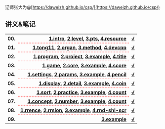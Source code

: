 辽师张大为@[https://daweizh.github.io/csp/](https://daweizh.github.io/csp/)

## 讲义&笔记

<table style="border:0px;width:100%;">
  <tr>
    <th style="border:0px;text-align:left">00.</th>
    <th style="border:0px; border-bottom:1px dashed red;text-align:right">
      <a href='00/1.intro.html'>1.intro</a>,
      <a href='00/2.level.html'>2.level</a>,
      <a href='00/3.pts.html'>3.pts</a>,
      <a href='00/4.resource.html'>4.resource</a>
    </th>
    <th style="border:0px;"><a href='00/5.progress.html'>√</a></th>
  </tr>
  <tr>
    <th style="border:0px;text-align:left">01.</th>
    <th style="border:0px; border-bottom:1px dashed red;text-align:right">
      <a href='01/1.tong11.html'>1.tong11</a>,
      <a href='01/2.organ.html'>2.organ</a>,
      <a href='01/3.method.html'>3.method</a>,
      <a href='01/4.devcpp.html'>4.devcpp</a>
    </th>
    <th style="border:0px;"><a href='01/5.progress.html'>√</a></th>
  </tr>
  <tr>
    <th style="border:0px;text-align:left">02.</th>
    <th style="border:0px; border-bottom:1px dashed red;text-align:right">
      <a href='02/1.program.html'>1.program</a>,
      <a href='02/2.project.html'>2.project</a>,
      <a href='02/3.example.html'>3.example</a>,
      <a href='02/4.junior-2018-title.html'>4.title</a>
    </th>
    <th style="border:0px;"><a href='02/5.progress.html'>√</a></th>
  </tr>
  <tr>
    <th style="border:0px;text-align:left">03.</th>
    <th style="border:0px; border-bottom:1px dashed red;text-align:right">
      <a href='03/1.game.html'>1.game</a>,
      <a href='03/2.core.html'>2.core</a>,
      <a href='03/3.example.html'>3.example</a>,
      <a href='03/4.junior-2017-score.html'>4.score</a>
    </th>
    <th style="border:0px;"><a href='03/5.progress.html'>√</a></th>
  </tr>
  <tr>
    <th style="border:0px;text-align:left">04.</th>
    <th style="border:0px; border-bottom:1px dashed red;text-align:right">
      <a href='04/1.settings.html'>1.settings</a>,
      <a href='04/2.params.html'>2.params</a>,
      <a href='04/3.example.html'>3.example</a>,
      <a href='04/4.junior-2016-pencil.html'>4.pencil</a>
    </th>
    <th style="border:0px;"><a href='04/5.progress.html'>√</a></th>
  </tr>
  <tr>
    <th style="border:0px;text-align:left">05.</th>
    <th style="border:0px; border-bottom:1px dashed red;text-align:right">
      <a href='05/1.display.html'>1.display</a>,
      <a href='05/2.detail.html'>2.detail</a>,
      <a href='05/3.example.html'>3.example</a>,
      <a href='05/4.junior-2015-coin.html'>4.coin</a>
    </th>
    <th style="border:0px;"><a href='05/5.progress.html'>√</a></th>
  </tr>
  <tr>
    <th style="border:0px;text-align:left">06.</th>
    <th style="border:0px; border-bottom:1px dashed red;text-align:right">
      <a href='06/1.sort.html'>1.sort</a>,
      <a href='06/2.practice.html'>2.practice</a>,
      <a href='06/3.example.html'>3.example</a>,
      <a href='06/4.junior-2014-count.html'>4.count</a>
    </th>
    <th style="border:0px;"><a href='06/5.progress.html'>√</a></th>
  </tr>
  <tr>
    <th style="border:0px;text-align:left">07.</th>
    <th style="border:0px; border-bottom:1px dashed red;text-align:right">
      <a href='07/1.concept.html'>1.concept</a>,
      <a href='07/2.number.html'>2.number</a>,
      <a href='07/3.example.html'>3.example</a>,
      <a href='07/4.junior-2013-count.html'>4.count</a>
    </th>
    <th style="border:0px;"><a href='07/5.progress.html'>√</a></th>
  </tr>
  <tr>
    <th style="border:0px;text-align:left">08.</th>
    <th style="border:0px; border-bottom:1px dashed red;text-align:right">
      <a href='08/1.recurrence.html'>1.rrence</a>,
      <a href='08/2.recursion.html'>2.rrsion</a>,
      <a href='08/3.example.html'>3.example</a>,
      <a href='08/4.junior-2006-random-2007-scholar-2009-score.html'>4.rnd-shl-scr</a>
    </th>
    <th style="border:0px;"><a href='08/5.progress.html'>√</a></th>
  </tr>
  <tr>
    <th style="border:0px;text-align:left">09.</th>
    <th style="border:0px; border-bottom:1px dashed red;text-align:right">
      <!-- <a href='09/1.math.html'>1.math</a>,
      <a href='09/4.challenge.html'>4.challenge-junior-number</a> -->
      <a href='09/3.example.html'>3.example</a>
    </th>
    <th style="border:0px;"><a href='09/5.progress.html'>√</a></th>
  </tr>
  <!-- <tr>
    <th style="border:0px;text-align:left">10.</th><th>
    </th>
  </tr>
  <tr>
    <th style="border:0px;text-align:left">11.</th><th>
    </th>
  </tr> -->
</table>



